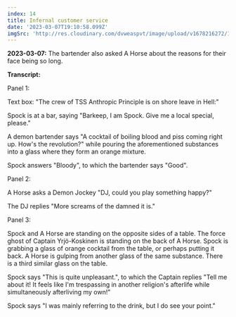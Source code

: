 ```yaml
---
index: 14
title: Infernal customer service
date: '2023-03-07T19:10:58.099Z'
imgSrc: 'http://res.cloudinary.com/dvweaspvt/image/upload/v1678216272/14_lqnf8e.png'
---
```


**2023-03-07:** The bartender also asked A Horse about the reasons for their face being so long.

**Transcript:**

Panel 1:

Text box: "The crew of TSS Anthropic Principle is on shore leave in Hell:"

Spock is at a bar, saying "Barkeep, I am Spock. Give me a local special, please."

A demon bartender says "A cocktail of boiling blood and piss coming right up. How's the revolution?" while pouring the aforementioned substances into a glass where they form an orange mixture.

Spock answers "Bloody", to which the bartender says "Good".

Panel 2:

A Horse asks a Demon Jockey "DJ, could you play something happy?"

The DJ replies "More screams of the damned it is."

Panel 3:

Spock and A Horse are standing on the opposite sides of a table. The force ghost of Captain Yrjö-Koskinen is standing on the back of A Horse. Spock is grabbing a glass of orange cocktail from the table, or perhaps putting it back. A Horse is gulping from another glass of the same substance. There is a third similar glass on the table.

Spock says "This is quite unpleasant.", to which the Captain replies "Tell me about it! It feels like I'm trespassing in another religion's afterlife while simultaneously afterliving my own!"

Spock says "I was mainly referring to the drink, but I do see your point."
